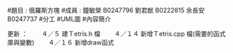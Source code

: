 #題目 : 俄羅斯方塊
#成員 :
    鐘敏榮 B0247796
    劉君猷 B0222815 
    余長安 B0247737
#分工
#UML圖
#內容簡介

更新 ：
　　４／５ 建Ｔetris.h 檔
　　４／１４ 新增Ｔetris.cpp 檔(需要的函式庫與變數)
　　４／１６ 新增draw函式

